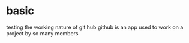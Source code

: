 # basic
testing the working nature of git hub
github is an app used to work on a project by so many members
